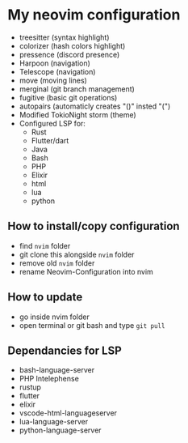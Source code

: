 # My neovim configuration
- treesitter (syntax highlight)
- colorizer (hash colors highlight)
- pressence (discord presence)
- Harpoon (navigation)
- Telescope (navigation)
- move (moving lines)
- merginal (git branch management)
- fugitive (basic git operations)
- autopairs (automaticly creates "()" insted "(")
- Modified TokioNight storm (theme)
- Configured LSP for:
	- Rust
	- Flutter/dart
	- Java
	- Bash
	- PHP
	- Elixir 
	- html
	- lua
	- python
## How to install/copy configuration
- find ``nvim`` folder
- git clone this alongside ``nvim`` folder
- remove old ``nvim`` folder
- rename Neovim-Configuration into nvim

## How to update 
- go inside nvim folder 
- open terminal or git bash and type ``git pull``

## Dependancies for LSP
- bash-language-server
- PHP Intelephense
- rustup
- flutter 
- elixir
- vscode-html-languageserver
- lua-language-server
- python-language-server
